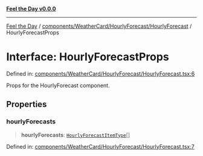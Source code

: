 [**Feel the Day v0.0.0**](../../../../../README.md)

***

[Feel the Day](../../../../../README.md) / [components/WeatherCard/HourlyForecast/HourlyForecast](../README.md) / HourlyForecastProps

# Interface: HourlyForecastProps

Defined in: [components/WeatherCard/HourlyForecast/HourlyForecast.tsx:6](https://github.com/HyeinKang/feel-the-day/blob/6b0d3fb3bda5bce2accd42bfbaa4c5a46f07891e/src/components/WeatherCard/HourlyForecast/HourlyForecast.tsx#L6)

Props for the HourlyForecast component.

## Properties

### hourlyForecasts

> **hourlyForecasts**: [`HourlyForecastItemType`](../../types/hourlyForecast/interfaces/HourlyForecastItemType.md)[]

Defined in: [components/WeatherCard/HourlyForecast/HourlyForecast.tsx:7](https://github.com/HyeinKang/feel-the-day/blob/6b0d3fb3bda5bce2accd42bfbaa4c5a46f07891e/src/components/WeatherCard/HourlyForecast/HourlyForecast.tsx#L7)
